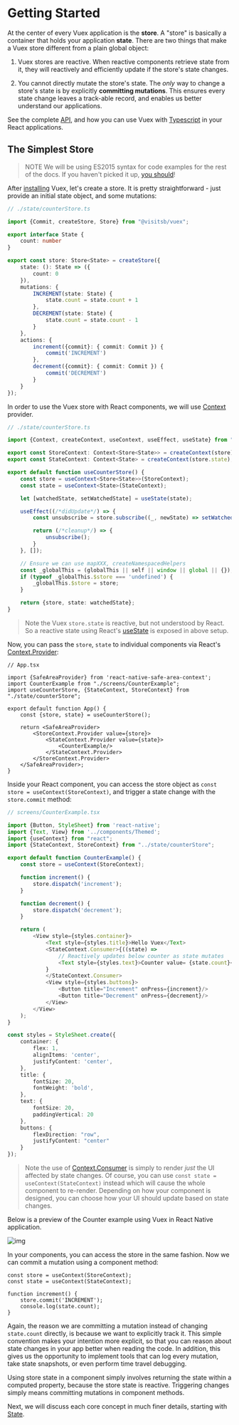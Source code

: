 # Getting Started

At the center of every Vuex application is the **store**. A "store" is basically a container that holds your application **state**. There are two things that make a Vuex store different from a plain global object:

1. Vuex stores are reactive. When reactive components retrieve state from it, they will reactively and efficiently update if the store's state changes.

2. You cannot directly mutate the store's state. The _only_ way to change a store's state is by explicitly **committing mutations**. This ensures every state change leaves a track-able record, and enables us better understand our applications.

See the complete [API](../api/index.md), and how you can use Vuex with [Typescript](typescript-support.md) in your React applications.

## The Simplest Store

> NOTE We will be using ES2015 syntax for code examples for the rest of the docs. If you haven't picked it up, [you should](https://babeljs.io/docs/learn-es2015/)!

After [installing](../installation.md) Vuex, let's create a store. It is pretty straightforward - just provide an initial state object, and some mutations:

```ts
// ./state/counterStore.ts

import {Commit, createStore, Store} from "@visitsb/vuex";

export interface State {
    count: number
}

export const store: Store<State> = createStore({
    state: (): State => ({
        count: 0
    }),
    mutations: {
        INCREMENT(state: State) {
            state.count = state.count + 1
        },
        DECREMENT(state: State) {
            state.count = state.count - 1
        }
    },
    actions: {
        increment({commit}: { commit: Commit }) {
            commit('INCREMENT')
        },
        decrement({commit}: { commit: Commit }) {
            commit('DECREMENT')
        }
    }
});
```

In order to use the Vuex store with React components, we will use [Context](https://reactjs.org/docs/context.html) provider. 

```ts
// ./state/counterStore.ts

import {Context, createContext, useContext, useEffect, useState} from "react";

export const StoreContext: Context<Store<State>> = createContext(store);
export const StateContext: Context<State> = createContext(store.state);

export default function useCounterStore() {
    const store = useContext<Store<State>>(StoreContext);
    const state = useContext<State>(StateContext);

    let [watchedState, setWatchedState] = useState(state);

    useEffect((/*didUpdate*/) => {
        const unsubscribe = store.subscribe((_, newState) => setWatchedState((prevState) => ({...prevState, ...newState})));

        return (/*cleanup*/) => {
            unsubscribe();
        }
    }, []);

    // Ensure we can use mapXXX, createNamespacedHelpers
    const _globalThis = (globalThis || self || window || global || {});
    if (typeof _globalThis.$store === 'undefined') {
        _globalThis.$store = store;
    }

    return {store, state: watchedState};
}
```

> Note the Vuex `store.state` is reactive, but not understood by React. So a reactive state using React's [useState](https://reactjs.org/docs/hooks-state.html) is exposed in above setup.

Now, you can pass the `store`, `state` to individual components via React's [Context.Provider](https://reactjs.org/docs/context.html#contextprovider):

```tsx
// App.tsx

import {SafeAreaProvider} from 'react-native-safe-area-context';
import CounterExample from "./screens/CounterExample";
import useCounterStore, {StateContext, StoreContext} from "./state/counterStore";

export default function App() {
    const {store, state} = useCounterStore();

    return <SafeAreaProvider>
        <StoreContext.Provider value={store}>
            <StateContext.Provider value={state}>
                <CounterExample/>
            </StateContext.Provider>
        </StoreContext.Provider>
    </SafeAreaProvider>;
}
```

Inside your React component, you can access the store object as `const store = useContext(StoreContext)`, and trigger a state change with the `store.commit` method:

```ts
// screens/CounterExample.tsx

import {Button, StyleSheet} from 'react-native';
import {Text, View} from '../components/Themed';
import {useContext} from "react";
import {StateContext, StoreContext} from "../state/counterStore";

export default function CounterExample() {
    const store = useContext(StoreContext);

    function increment() {
        store.dispatch('increment');
    }

    function decrement() {
        store.dispatch('decrement');
    }

    return (
        <View style={styles.container}>
            <Text style={styles.title}>Hello Vuex</Text>
            <StateContext.Consumer>{((state) =>
                // Reactively updates below counter as state mutates
                <Text style={styles.text}>Counter value= {state.count}</Text>)
            }
            </StateContext.Consumer>
            <View style={styles.buttons}>
                <Button title="Increment" onPress={increment}/>
                <Button title="Decrement" onPress={decrement}/>
            </View>
        </View>
    );
}

const styles = StyleSheet.create({
    container: {
        flex: 1,
        alignItems: 'center',
        justifyContent: 'center',
    },
    title: {
        fontSize: 20,
        fontWeight: 'bold',
    },
    text: {
        fontSize: 20,
        paddingVertical: 20
    },
    buttons: {
        flexDirection: "row",
        justifyContent: "center"
    }
});
```

> Note the use of [Context.Consumer](https://reactjs.org/docs/context.html#contextconsumer) is simply to render _just_ the UI affected by state changes. Of course, you can use `const state = useContext(StateContext)` instead which will cause the whole component to re-render. Depending on how your component is designed, you can choose how your UI should update based on state changes.

Below is a preview of the Counter example using Vuex in React Native application.

![img](../public/react-counter-example.gif)

In your components, you can access the store in the same fashion. Now we can commit a mutation using a component method:

```tsx
const store = useContext(StoreContext);
const state = useContext(StateContext);

function increment() {
    store.commit('INCREMENT');
    console.log(state.count);
}
```

Again, the reason we are committing a mutation instead of changing `state.count` directly, is because we want to explicitly track it. This simple convention makes your intention more explicit, so that you can reason about state changes in your app better when reading the code. In addition, this gives us the opportunity to implement tools that can log every mutation, take state snapshots, or even perform time travel debugging.

Using store state in a component simply involves returning the state within a computed property, because the store state is reactive. Triggering changes simply means committing mutations in component methods.

Next, we will discuss each core concept in much finer details, starting with [State](state.md).
